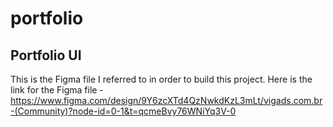 # portfolio

## Portfolio UI 

This is the Figma file I referred to in order to build this project. Here is the link for the Figma file - https://www.figma.com/design/9Y6zcXTd4QzNwkdKzL3mLt/vigads.com.br-(Community)?node-id=0-1&t=qcmeBvy76WNiYq3V-0
